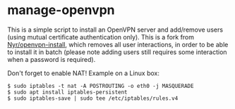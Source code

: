 manage-openvpn
==============

This is a simple script to install an OpenVPN server and add/remove
users (using mutual certificate authentication only). This is a fork
from [Nyr/openvpn-install](https://github.com/Nyr/openvpn-install),
which removes all user interactions, in order to be able to install it
in batch (please note adding users still requires some interaction
when a password is required).

Don't forget to enable NAT! Example on a Linux box:

    $ sudo iptables -t nat -A POSTROUTING -o eth0 -j MASQUERADE
    $ sudo apt install iptables-persistent
    $ sudo iptables-save | sudo tee /etc/iptables/rules.v4

